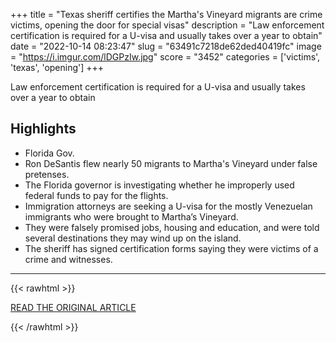 +++
title = "Texas sheriff certifies the Martha's Vineyard migrants are crime victims, opening the door for special visas"
description = "Law enforcement certification is required for a U-visa and usually takes over a year to obtain"
date = "2022-10-14 08:23:47"
slug = "63491c7218de62ded40419fc"
image = "https://i.imgur.com/lDGPzIw.jpg"
score = "3452"
categories = ['victims', 'texas', 'opening']
+++

Law enforcement certification is required for a U-visa and usually takes over a year to obtain

## Highlights

- Florida Gov.
- Ron DeSantis flew nearly 50 migrants to Martha's Vineyard under false pretenses.
- The Florida governor is investigating whether he improperly used federal funds to pay for the flights.
- Immigration attorneys are seeking a U-visa for the mostly Venezuelan immigrants who were brought to Martha’s Vineyard.
- They were falsely promised jobs, housing and education, and were told several destinations they may wind up on the island.
- The sheriff has signed certification forms saying they were victims of a crime and witnesses.

---

{{< rawhtml >}}
  <p class="article-category">
    <a target="_blank" href="https://www.wgbh.org/news/local-news/2022/10/13/texas-sheriff-certifies-the-marthas-vineyard-migrants-are-crime-victims-opening-the-door-for-special-visas">READ THE ORIGINAL ARTICLE</a>
  </p>
{{< /rawhtml >}}
